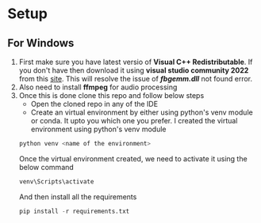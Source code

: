 # Setup
## For Windows
1) First make sure you have latest versio of  **Visual C++ Redistributable**. If you don't have then download it using **visual studio community 2022** from this [site](https://learn.microsoft.com/en-us/cpp/windows/latest-supported-vc-redist?view=msvc-170). This will resolve the issue of **_fbgemm.dll_** not found error.
2) Also need to install **ffmpeg** for audio processing
3) Once this is done clone this repo and follow below steps
    - Open the cloned repo in any of the IDE
    - Create an virtual environment by either using python's venv module or conda. It upto you which one you prefer.
    I created the virtual environment using python's venv module
    ```python
    python venv <name of the environment>
    ```
    Once the virtual environment created, we need to activate it using the below command
    ```python
    venv\Scripts\activate
    ```
    And then install all the requirements
    ```python
    pip install -r requirements.txt
    ```
        